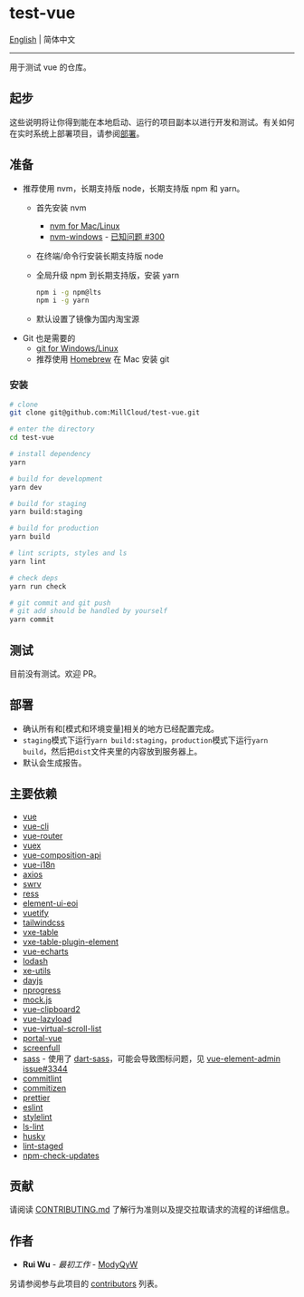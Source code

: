# test-vue

[English](./README.md) | 简体中文

---

用于测试 vue 的仓库。

## 起步

这些说明将让你得到能在本地启动、运行的项目副本以进行开发和测试。有关如何在实时系统上部署项目，请参阅[部署](#部署)。

## 准备

- 推荐使用 nvm，长期支持版 node，长期支持版 npm 和 yarn。
  - 首先安装 nvm
    - [nvm for Mac/Linux](https://github.com/nvm-sh/nvm#readme)
    - [nvm-windows](https://github.com/coreybutler/nvm-windows#readme) - [已知问题 #300](https://github.com/coreybutler/nvm-windows/issues/300)
  - 在终端/命令行安装长期支持版 node
  - 全局升级 npm 到长期支持版，安装 yarn

    ```sh
    npm i -g npm@lts
    npm i -g yarn
    ```

  - 默认设置了镜像为国内淘宝源
- Git 也是需要的
  - [git for Windows/Linux](https://git-scm.com/downloads)
  - 推荐使用 [Homebrew](https://brew.sh/) 在 Mac 安装 git

### 安装

```sh
# clone
git clone git@github.com:MillCloud/test-vue.git

# enter the directory
cd test-vue

# install dependency
yarn

# build for development
yarn dev

# build for staging
yarn build:staging

# build for production
yarn build

# lint scripts, styles and ls
yarn lint

# check deps
yarn run check

# git commit and git push
# git add should be handled by yourself
yarn commit
```

## 测试

目前没有测试。欢迎 PR。

## 部署

- 确认所有和[模式和环境变量]相关的地方已经配置完成。
- `staging`模式下运行`yarn build:staging`，`production`模式下运行`yarn build`，然后把`dist`文件夹里的内容放到服务器上。
- 默认会生成报告。

## 主要依赖

- [vue](https://vuejs.org)
- [vue-cli](https://cli.vuejs.org/)
- [vue-router](https://router.vuejs.org/)
- [vuex](https://vuex.vuejs.org/)
- [vue-composition-api](https://composition-api.vuejs.org/)
- [vue-i18n](https://kazupon.github.io/vue-i18n/)
- [axios](https://github.com/axios/axios#readme)
- [swrv](https://github.com/Kong/swrv#readme)
- [ress](https://ress-css.surge.sh/)
- [element-ui-eoi](https://github.com/ElemeFE/element/pull/19081)
- [vuetify](https://vuetifyjs.com/zh-Hans/)
- [tailwindcss](https://tailwindcss.com/)
- [vxe-table](https://github.com/x-extends/vxe-table#readme)
- [vxe-table-plugin-element](https://github.com/x-extends/vxe-table-plugin-element#readme)
- [vue-echarts](https://github.com/ecomfe/vue-echarts#readme)
- [lodash](https://lodash.com/)
- [xe-utils](https://github.com/x-extends/xe-utils#readme)
- [dayjs](https://day.js.org)
- [nprogress](https://ricostacruz.com/nprogress/)
- [mock.js](http://mockjs.com/)
- [vue-clipboard2](https://vue-clipboard2.inndy.tw/)
- [vue-lazyload](https://github.com/hilongjw/vue-lazyload#readme)
- [vue-virtual-scroll-list](https://github.com/tangbc/vue-virtual-scroll-list#readme)
- [portal-vue](https://portal-vue.linusb.org/)
- [screenfull](https://github.com/sindresorhus/screenfull.js/#readme)
- [sass](https://sass-lang.com/) - 使用了 [dart-sass](https://sass-lang.com/dart-sass)，可能会导致图标问题，见 [vue-element-admin issue#3344](https://github.com/PanJiaChen/vue-element-admin/issues/3344)
- [commitlint](https://commitlint.js.org/)
- [commitizen](http://commitizen.github.io/cz-cli/)
- [prettier](https://prettier.io/)
- [eslint](https://eslint.org/)
- [stylelint](https://stylelint.io/)
- [ls-lint](https://ls-lint.org/)
- [husky](https://github.com/typicode/husky#readme)
- [lint-staged](https://github.com/okonet/lint-staged#readme)
- [npm-check-updates](https://github.com/raineorshine/npm-check-updates#readme)

## 贡献

请阅读 [CONTRIBUTING.md](./CONTRIBUTING.md) 了解行为准则以及提交拉取请求的流程的详细信息。

## 作者

- **Rui Wu** - *最初工作* - [ModyQyW](https://github.com/ModyQyW)

另请参阅参与此项目的 [contributors](https://github.com/ModyQyW/test-vue/contributors) 列表。
